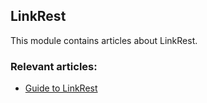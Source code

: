 ## LinkRest

This module contains articles about LinkRest.

### Relevant articles:

- [Guide to LinkRest](https://www.baeldung.com/linkrest)
